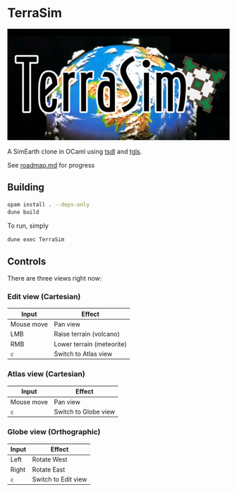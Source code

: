 # TerraSim

![logo](./assets/logo/logo.png)

A SimEarth clone in OCaml using [tsdl](https://erratique.ch/software/tsdl) and [tgls](https://erratique.ch/software/tgls).

See [roadmap.md](./roadmap.md) for progress

## Building

```bash
opam install . --deps-only
dune build
```

To run, simply

```bash
dune exec TerraSim
```

## Controls

There are three views right now:

### Edit view (Cartesian)

| Input | Effect |
|---|---|
| Mouse move | Pan view |
| LMB | Raise terrain (volcano) |
| RMB | Lower terrain (meteorite) |
| `c` | Switch to Atlas view |

### Atlas view (Cartesian)

| Input | Effect |
|---|---|
| Mouse move | Pan view |
| `c` | Switch to Globe view |

### Globe view (Orthographic)

| Input | Effect |
|---|---|
| Left | Rotate West |
| Right | Rotate East |
| `c` | Switch to Edit view |
